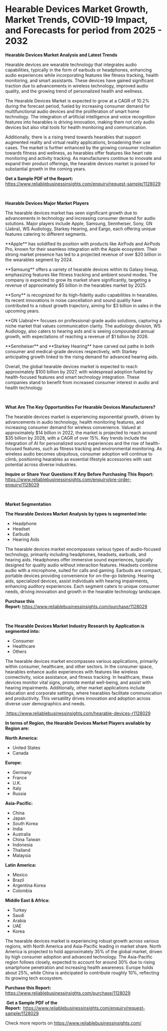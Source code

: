 <p><h1>Hearable Devices Market Growth, Market Trends, COVID-19 Impact, and Forecasts for period from 2025 - 2032</h1></p><p><strong>Hearable Devices Market Analysis and Latest Trends</strong></p>
<p><p>Hearable devices are wearable technology that integrates audio capabilities, typically in the form of earbuds or headphones, enhancing audio experiences while incorporating features like fitness tracking, health monitoring, and smart assistants. These devices have gained significant traction due to advancements in wireless technology, improved audio quality, and the growing trend of personalized health and wellness.</p><p>The Hearable Devices Market is expected to grow at a CAGR of 10.2% during the forecast period, fueled by increasing consumer demand for multifunctional audio devices and the proliferation of smart home technology. The integration of artificial intelligence and voice recognition features into hearables is driving innovation, making them not only audio devices but also vital tools for health monitoring and communication.</p><p>Additionally, there is a rising trend towards hearables that support augmented reality and virtual reality applications, broadening their use cases. The market is further enhanced by the growing consumer inclination towards fitness and wellness, as hearables offer features like heart rate monitoring and activity tracking. As manufacturers continue to innovate and expand their product offerings, the hearable devices market is poised for substantial growth in the coming years.</p></p>
<p><strong>Get a Sample PDF of the Report:&nbsp;</strong> <a href="https://www.reliablebusinessinsights.com/enquiry/request-sample/1128029?utm_campaign=1996&utm_medium=2&utm_source=Github&utm_content=ia&utm_term=10022025&utm_id=hearable-devices">https://www.reliablebusinessinsights.com/enquiry/request-sample/1128029</a></p>
<p>&nbsp;</p>
<p><strong>Hearable Devices Major Market Players</strong></p>
<p><p>The hearable devices market has seen significant growth due to advancements in technology and increasing consumer demand for audio solutions. Major players include Apple, Samsung, Sennheiser, Sony, GN (Jabra), WS Audiology, Starkey Hearing, and Eargo, each offering unique features catering to different segments.</p><p>**Apple** has solidified its position with products like AirPods and AirPods Pro, known for their seamless integration with the Apple ecosystem. Their strong market presence has led to a projected revenue of over $20 billion in the wearables segment by 2024.</p><p>**Samsung** offers a variety of hearable devices within its Galaxy lineup, emphasizing features like fitness tracking and ambient sound modes. The company is expected to grow its market share significantly, targeting a revenue of approximately $5 billion in the hearables market by 2025.</p><p>**Sony** is recognized for its high-fidelity audio capabilities in hearables. Its recent innovations in noise cancellation and sound quality have contributed to a robust growth trajectory, aiming for $3 billion in sales in the upcoming years.</p><p>**GN (Jabra)** focuses on professional-grade audio solutions, capturing a niche market that values communication clarity. The audiology division, WS Audiology, also caters to hearing aids and is seeing compounded annual growth, with expectations of reaching a revenue of $1 billion by 2026.</p><p>**Sennheiser** and **Starkey Hearing** have carved out paths in both consumer and medical-grade devices respectively, with Starkey anticipating growth linked to the rising demand for advanced hearing aids.</p><p>Overall, the global hearable devices market is expected to reach approximately $100 billion by 2027, with widespread adoption fueled by health-focused features and smart technology integration. These companies stand to benefit from increased consumer interest in audio and health technology.</p></p>
<p>&nbsp;</p>
<p><strong>What Are The Key Opportunities For Hearable Devices Manufacturers?</strong></p>
<p><p>The hearable devices market is experiencing exponential growth, driven by advancements in audio technology, health monitoring features, and increasing consumer demand for wireless convenience. Valued at approximately $14 billion in 2022, the market is projected to reach around $35 billion by 2028, with a CAGR of over 15%. Key trends include the integration of AI for personalized sound experiences and the rise of health-focused features, such as fitness tracking and environmental monitoring. As wireless audio becomes ubiquitous, consumer adoption will continue to climb, positioning hearables as essential lifestyle accessories with vast potential across diverse industries.</p></p>
<p><strong>Inquire or Share Your Questions If Any Before Purchasing This Report:</strong> <a href="https://www.reliablebusinessinsights.com/enquiry/pre-order-enquiry/1128029?utm_campaign=1996&utm_medium=2&utm_source=Github&utm_content=ia&utm_term=10022025&utm_id=hearable-devices">https://www.reliablebusinessinsights.com/enquiry/pre-order-enquiry/1128029</a></p>
<p>&nbsp;</p>
<p><strong>Market Segmentation</strong></p>
<p><strong>The Hearable Devices Market Analysis by types is segmented into:</strong></p>
<p><ul><li>Headphone</li><li>Headset</li><li>Earbuds</li><li>Hearing Aids</li></ul></p>
<p><p>The hearable devices market encompasses various types of audio-focused technology, primarily including headphones, headsets, earbuds, and hearing aids. Headphones offer immersive sound experiences, typically designed for quality audio without interaction features. Headsets combine audio with a microphone, suited for calls and gaming. Earbuds are compact, portable devices providing convenience for on-the-go listening. Hearing aids, specialized devices, assist individuals with hearing impairments, enhancing auditory experiences. Each segment caters to unique consumer needs, driving innovation and growth in the hearable technology landscape.</p></p>
<p><strong>Purchase this Report:&nbsp;</strong><a href="https://www.reliablebusinessinsights.com/purchase/1128029?utm_campaign=1996&utm_medium=2&utm_source=Github&utm_content=ia&utm_term=10022025&utm_id=hearable-devices">https://www.reliablebusinessinsights.com/purchase/1128029</a></p>
<p>&nbsp;</p>
<p><strong>The Hearable Devices Market Industry Research by Application is segmented into:</strong></p>
<p><ul><li>Consumer</li><li>Healthcare</li><li>Others</li></ul></p>
<p><p>The hearable devices market encompasses various applications, primarily within consumer, healthcare, and other sectors. In the consumer space, hearables enhance audio experiences with features like wireless connectivity, voice assistance, and fitness tracking. In healthcare, these devices monitor vital signs, promote mental well-being, and assist with hearing impairments. Additionally, other market applications include education and corporate settings, where hearables facilitate communication and productivity. This versatility drives innovation and adoption across diverse user demographics and needs.</p></p>
<p><a href="https://www.reliablebusinessinsights.com/hearable-devices-r1128029?utm_campaign=1996&utm_medium=2&utm_source=Github&utm_content=ia&utm_term=10022025&utm_id=hearable-devices">&nbsp;https://www.reliablebusinessinsights.com/hearable-devices-r1128029</a></p>
<p><strong>In terms of Region, the Hearable Devices Market Players available by Region are:</strong></p>
<p>
    <p> <strong> North America: </strong>
        <ul>
            <li>United States</li>
            <li>Canada</li>
        </ul>
        </p> 
    <p> <strong> Europe: </strong>
        <ul>
            <li>Germany</li>
            <li>France</li>
            <li>U.K.</li>
            <li>Italy</li>
            <li>Russia</li>
        </ul>
        </p> 
    <p> <strong> Asia-Pacific: </strong>
        <ul>
            <li>China</li>
            <li>Japan</li>
            <li>South Korea</li>
            <li>India</li>
            <li>Australia</li>
            <li>China Taiwan</li>
            <li>Indonesia</li>
            <li>Thailand</li>
            <li>Malaysia</li>
        </ul>
        </p> 
    <p> <strong> Latin America: </strong>
        <ul>
            <li>Mexico</li>
            <li>Brazil</li>
            <li>Argentina Korea</li>
            <li>Colombia</li>
        </ul>
        </p> 
    <p> <strong> Middle East & Africa: </strong>
        <ul>
            <li>Turkey</li>
            <li>Saudi</li>
            <li>Arabia</li>
            <li>UAE</li>
            <li>Korea</li>
        </ul>
    </p>
    </p>
<p><p>The hearable devices market is experiencing robust growth across various regions, with North America and Asia-Pacific leading in market share. North America is projected to hold approximately 35% of the global market, driven by high consumer adoption and advanced technology. The Asia-Pacific region follows closely, expected to account for around 30% due to rising smartphone penetration and increasing health awareness. Europe holds about 25%, while China is anticipated to contribute roughly 10%, reflecting its growing tech ecosystem.</p></p>
<p><strong>Purchase this Report: </strong><a href="https://www.reliablebusinessinsights.com/purchase/1128029?utm_campaign=1996&utm_medium=2&utm_source=Github&utm_content=ia&utm_term=10022025&utm_id=hearable-devices">https://www.reliablebusinessinsights.com/purchase/1128029</a></p>
<p>&nbsp;<strong>Get a Sample PDF of the Report:&nbsp;&nbsp;</strong><a href="https://www.reliablebusinessinsights.com/enquiry/request-sample/1128029?utm_campaign=1996&utm_medium=2&utm_source=Github&utm_content=ia&utm_term=10022025&utm_id=hearable-devices">https://www.reliablebusinessinsights.com/enquiry/request-sample/1128029</a></p>
<p><strong></strong></p>
<p>Check more reports on <a href="https://www.reliablebusinessinsights.com/?utm_campaign=1996&utm_medium=2&utm_source=Github&utm_content=ia&utm_term=10022025&utm_id=hearable-devices">https://www.reliablebusinessinsights.com/</a></p>